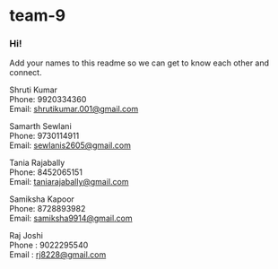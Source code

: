 # team-9

### Hi!
Add your names to this readme so we can get to know each other and connect.

Shruti Kumar <br/>
Phone: 9920334360 <br/>
Email: shrutikumar.001@gmail.com


Samarth Sewlani <br/>
Phone: 9730114911 <br/>
Email: sewlanis2605@gmail.com


Tania Rajabally <br/>
Phone: 8452065151 <br/>
Email: taniarajabally@gmail.com


Samiksha Kapoor <br/>
Phone: 8728893982 <br/>
Email: samiksha9914@gmail.com

Raj Joshi <br/>
Phone : 9022295540 <br/>
Email : rj8228@gmail.com
